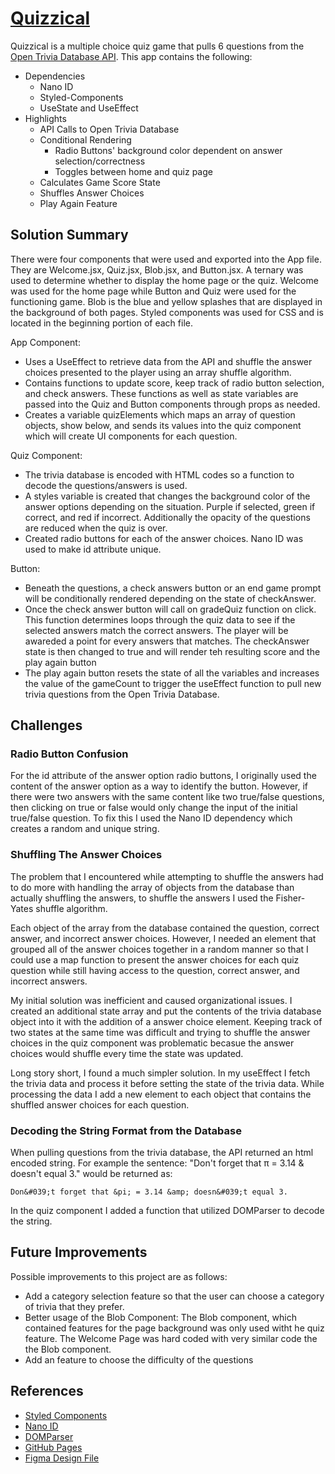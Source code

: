 # [Quizzical](https://abuhelos.github.io/quizzical/)

Quizzical is a multiple choice quiz game that pulls 6 questions from the [Open Trivia Database API](https://opentdb.com/). This app contains the following:

- Dependencies
  - Nano ID
  - Styled-Components
  - UseState and UseEffect
- Highlights
  - API Calls to Open Trivia Database
  - Conditional Rendering
    - Radio Buttons' background color dependent on answer selection/correctness
    - Toggles between home and quiz page
  - Calculates Game Score State
  - Shuffles Answer Choices
  - Play Again Feature


## Solution Summary

There were four components that were used and exported into the App file. They are Welcome.jsx, Quiz.jsx, Blob.jsx, and Button.jsx. A ternary was used to determine whether to display the home page or the quiz. Welcome was used for the home page while Button and Quiz were used for the functioning game. Blob is the blue and yellow splashes that are displayed in the background of both pages. Styled components was used for CSS and is located in the beginning portion of each file.

App Component:

- Uses a UseEffect to retrieve data from the API and shuffle the answer choices presented to the player using an array shuffle algorithm.
- Contains functions to update score, keep track of radio button selection, and check answers. These functions as well as state variables are passed into the Quiz and Button components through props as needed.
- Creates a variable quizElements which maps an array of question objects, show below, and sends its values into the quiz component which will create UI components for each question.

Quiz Component:

- The trivia database is encoded with HTML codes so a function to decode the questions/answers is used.
- A styles variable is created that changes the background color of the answer options depending on the situation. Purple if selected, green if correct, and red if incorrect. Additionally the opacity of the questions are reduced when the quiz is over.
- Created radio buttons for each of the answer choices. Nano ID was used to make id attribute unique.

Button:

- Beneath the questions, a check answers button or an end game prompt will be conditionally rendered depending on the state of checkAnswer.
- Once the check answer button will call on gradeQuiz function on click. This function determines loops through the quiz data to see if the selected answers match the correct answers. The player will be awareded a point for every answers that matches. The checkAnswer state is then changed to true and will render teh resulting score and the play again button
- The play again button resets the state of all the variables and increases the value of the gameCount to trigger the useEffect function to pull new trivia questions from the Open Trivia Database.

## Challenges

### Radio Button Confusion

For the id attribute of the answer option radio buttons, I originally used the content of the answer option as a way to identify the button. However, if there were two answers with the same content like two true/false questions, then clicking on true or false would only change the input of the initial true/false question. To fix this I used the Nano ID dependency which creates a random and unique string.

### Shuffling The Answer Choices

The problem that I encountered while attempting to shuffle the answers had to do more with handling the array of objects from the database than actually shuffling the answers, to shuffle the answers I used the Fisher-Yates shuffle algorithm.

Each object of the array from the database contained the question, correct answer, and incorrect answer choices. However, I needed an element that grouped all of the answer choices together in a random manner so that I could use a map function to present the answer choices for each quiz question while still having access to the question, correct answer, and incorrect answers.

My initial solution was inefficient and caused organizational issues. I created an additional state array and put the contents of the trivia database object into it with the addition of a answer choice element. Keeping track of two states at the same time was difficult and trying to shuffle the answer choices in the quiz component was problematic becasue the answer choices would shuffle every time the state was updated.

Long story short, I found a much simpler solution. In my useEffect I fetch the trivia data and process it before setting the state of the trivia data. While processing the data I add a new element to each object that contains the shuffled answer choices for each question.

### Decoding the String Format from the Database

When pulling questions from the trivia database, the API returned an html encoded string. For example the sentence: "Don't forget that π = 3.14 & doesn't equal 3." would be returned as:

`Don&‌#039;t forget that &‌pi; = 3.14 &‌amp; doesn&‌#039;t equal 3.`

In the quiz component I added a function that utilized DOMParser to decode the string.

## Future Improvements

Possible improvements to this project are as follows:

- Add a category selection feature so that the user can choose a category of trivia that they prefer.
- Better usage of the Blob Component: The Blob component, which contained features for the page background was only used witht he quiz feature. The Welcome Page was hard coded with very similar code the the Blob component.
- Add an feature to choose the difficulty of the questions

## References

- [Styled Components](https://www.npmjs.com/package/styled-components/v/4.1.3)
- [Nano ID](https://www.npmjs.com/package/nanoid)
- [DOMParser](https://developer.mozilla.org/en-US/docs/Web/API/DOMParser)
- [GitHub Pages](https://pages.github.com/)
- [Figma Design File](https://www.figma.com/file/E9S5iPcm10f0RIHK8mCqKL/Quizzical-App?node-id=0%3A1)
